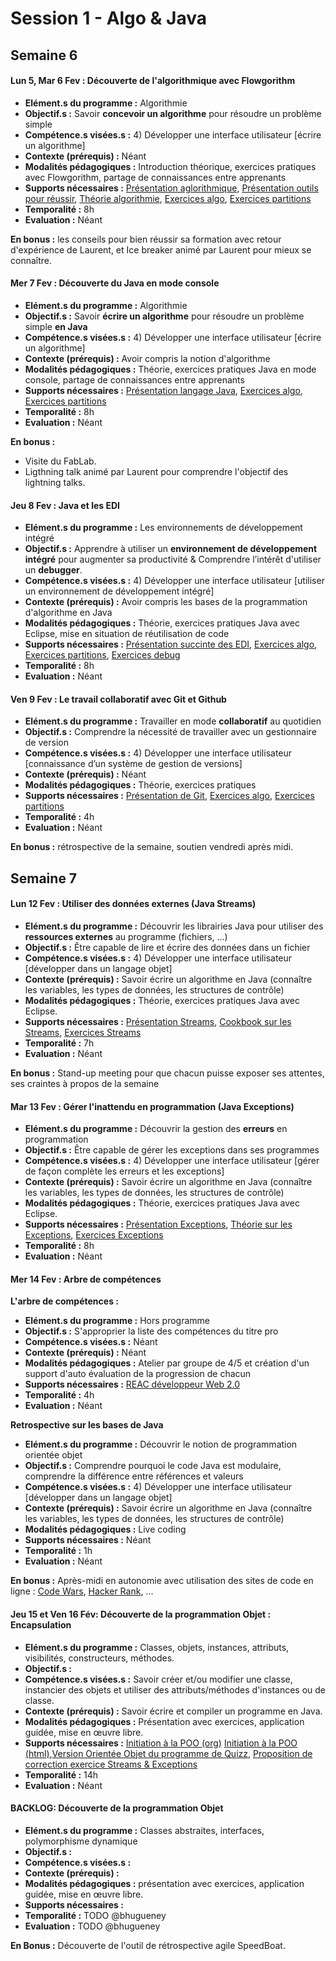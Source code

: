 # Session 1 - Algo & Java
## Semaine 6
#### **Lun 5, Mar 6 Fev :** Découverte de l'algorithmique avec Flowgorithm
* **Elément.s du programme :** Algorithmie
* **Objectif.s :** Savoir **concevoir un algorithme** pour résoudre un problème simple
* **Compétence.s visées.s :** 4) Développer une interface utilisateur [écrire un algorithme]
* **Contexte (prérequis) :** Néant
* **Modalités pédagogiques :** Introduction théorique, exercices pratiques avec Flowgorithm, partage de connaissances entre apprenants
* **Supports nécessaires :** [Présentation aglorithmique](../presentation/algo_basics.html), [Présentation outils pour réussir](../presentation/tools_to_suceed.html), [Théorie algorithmie](../course/algo_basics.md), [Exercices algo](../exercices/algo_basics_ex.md), [Exercices partitions](../exercices/algo_basics_partitions.md)
* **Temporalité :** 8h
* **Evaluation :** Néant

**En bonus :** les conseils pour bien réussir sa formation avec retour d'expérience de Laurent, et Ice breaker animé par Laurent pour mieux se connaître.

#### **Mer 7 Fev :** Découverte du Java en mode console
* **Elément.s du programme :** Algorithmie
* **Objectif.s :** Savoir **écrire un algorithme** pour résoudre un problème simple **en Java**
* **Compétence.s visées.s :** 4) Développer une interface utilisateur [écrire un algorithme]
* **Contexte (prérequis) :** Avoir compris la notion d'algorithme
* **Modalités pédagogiques :** Théorie, exercices pratiques Java en mode console, partage de connaissances entre apprenants
* **Supports nécessaires :** [Présentation langage Java](../presentation/Algorithmique_Java.html), [Exercices algo](../exercices/algo_basics_ex.md), [Exercices partitions](../exercices/algo_basics_partitions.md)
* **Temporalité :** 8h
* **Evaluation :** Néant

**En bonus :**
* Visite du FabLab.
* Ligthning talk animé par Laurent pour comprendre l'objectif des lightning talks.

#### **Jeu 8 Fev :** Java et les EDI
* **Elément.s du programme :** Les environnements de développement intégré
* **Objectif.s :** Apprendre à utiliser un **environnement de développement intégré** pour augmenter sa productivité & Comprendre l’intérêt d'utiliser un **debugger**.
* **Compétence.s visées.s :** 4) Développer une interface utilisateur [utiliser un environnement de développement intégré]
* **Contexte (prérequis) :** Avoir compris les bases de la programmation d'algorithme en Java
* **Modalités pédagogiques :** Théorie, exercices pratiques Java avec Eclipse, mise en situation de réutilisation de code
* **Supports nécessaires :** 	[Présentation succinte des EDI](../course/algo_java_edi.md), [Exercices algo](../exercices/algo_basics_ex.md), [Exercices partitions](../exercices/algo_basics_partitions.md), [Exercices debug](../exercices/algo_java_debug_ex.md)
* **Temporalité :** 8h
* **Evaluation :** Néant

#### **Ven 9 Fev :** Le travail collaboratif avec Git et Github
* **Elément.s du programme :** Travailler en mode **collaboratif** au quotidien
* **Objectif.s :** Comprendre la nécessité de travailler avec un gestionnaire de version
* **Compétence.s visées.s :** 4) Développer une interface utilisateur [connaissance d’un système de gestion de versions]
* **Contexte (prérequis) :** Néant
* **Modalités pédagogiques :** Théorie, exercices pratiques
* **Supports nécessaires :** [Présentation de Git](../presentation/Introduction_git.html), [Exercices algo](../exercices/algo_basics_ex.md), [Exercices partitions](../exercices/algo_basics_partitions.md)
* **Temporalité :** 4h
* **Evaluation :** Néant

**En bonus :** rétrospective de la semaine, soutien vendredi après midi.

## Semaine 7
#### **Lun 12 Fev :** Utiliser des données externes (Java Streams)
* **Elément.s du programme :** Découvrir les librairies Java pour utiliser des **ressources externes** au programme (fichiers, ...)
* **Objectif.s :** Être capable de lire et écrire des données dans un fichier
* **Compétence.s visées.s :** 4) Développer une interface utilisateur [développer dans un langage objet]
* **Contexte (prérequis) :** Savoir écrire un algorithme en Java (connaître les variables, les types de données, les structures de contrôle)
* **Modalités pédagogiques :** Théorie, exercices pratiques Java avec Eclipse.
* **Supports nécessaires :** [Présentation Streams](../presentation/java_streams.html), [Cookbook sur les Streams](../course/java_streams.md), [Exercices Streams](../exercices/java_streams_ex.md)
* **Temporalité :**  7h
* **Evaluation :** Néant

**En bonus :** Stand-up meeting pour que chacun puisse exposer ses attentes, ses craintes à propos de la semaine

#### **Mar 13 Fev :** Gérer l'inattendu en programmation (Java Exceptions)
* **Elément.s du programme :** Découvrir la gestion des **erreurs** en programmation
* **Objectif.s :** Être capable de gérer les exceptions dans ses programmes
* **Compétence.s visées.s :** 4) Développer une interface utilisateur [gérer de façon complète les erreurs et les exceptions]
* **Contexte (prérequis) :** Savoir écrire un algorithme en Java (connaître les variables, les types de données, les structures de contrôle)
* **Modalités pédagogiques :** Théorie, exercices pratiques Java avec Eclipse.
* **Supports nécessaires :** [Présentation Exceptions](../presentation/java_exceptions.html), [Théorie sur les Exceptions](../course/java_exceptions.md), [Exercices Exceptions](../exercices/java_exceptions_ex.md)
* **Temporalité :** 8h
* **Evaluation :** Néant


#### **Mer 14 Fev :** Arbre de compétences
**L'arbre de compétences :**
* **Elément.s du programme :** Hors programme
* **Objectif.s :** S'approprier la liste des compétences du titre pro
* **Compétence.s visées.s :** Néant
* **Contexte (prérequis) :** Néant
* **Modalités pédagogiques :** Atelier par groupe de 4/5 et création d'un support d'auto évaluation de la progression de chacun
* **Supports nécessaires :** [REAC développeur Web 2.0](../resources/reac/REAC.pdf)
* **Temporalité :** 4h
* **Evaluation :** Néant

**Retrospective sur les bases de Java**
* **Elément.s du programme :** Découvrir le notion de programmation orientée objet
* **Objectif.s :** Comprendre pourquoi le code Java est modulaire, comprendre la différence entre références et valeurs
* **Compétence.s visées.s :** 4) Développer une interface utilisateur [développer dans un langage objet]
* **Contexte (prérequis) :** Savoir écrire un algorithme en Java (connaître les variables, les types de données, les structures de contrôle)
* **Modalités pédagogiques :** Live coding
* **Supports nécessaires :** Néant
* **Temporalité :** 1h
* **Evaluation :** Néant

**En bonus :** Après-midi en autonomie avec utilisation des sites de code en ligne : [Code Wars](https://www.codewars.com), [Hacker Rank](https://www.hackerrank.com), ...

#### **Jeu 15 et Ven 16 Fév:** Découverte de la programmation Objet : Encapsulation
* **Elément.s du programme :** Classes, objets, instances, attributs, visibilités, constructeurs, méthodes.
* **Objectif.s :**
* **Compétence.s visées.s :** Savoir créer et/ou modifier une classe, instancier des objets et utiliser des attributs/méthodes d'instances ou de classe.
* **Contexte (prérequis) :** Savoir écrire et compiler un programme en Java.
* **Modalités pédagogiques :** Présentation avec exercices, application guidée, mise en œuvre libre.
* **Supports nécessaires :** [Initiation à la POO (org)](../course/Initiation_POO.org) [Initiation à la POO (html)](../presentation/Initiation_POO.html),[Version Orientée Objet du programme de Quizz](../resources/initiation_poo), [Proposition de correction exercice Streams & Exceptions](../resources/java_streams/FoodDB.java)
* **Temporalité :** 14h
* **Evaluation :** Néant

#### **BACKLOG:**  Découverte de la programmation Objet
* **Elément.s du programme :** Classes abstraites, interfaces, polymorphisme dynamique
* **Objectif.s :**
* **Compétence.s visées.s :**
* **Contexte (prérequis) :**
* **Modalités pédagogiques :** présentation avec exercices, application guidée, mise en œuvre libre.
* **Supports nécessaires :**
* **Temporalité :** TODO @bhugueney
* **Evaluation :** TODO @bhugueney

**En Bonus :** Découverte de l'outil de rétrospective agile SpeedBoat.
